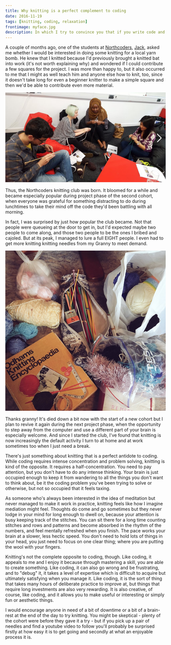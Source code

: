 ```yaml
---
title: Why knitting is a perfect complement to coding
date: 2016-11-19
tags: [knitting, coding, relaxation]
frontimage: myface.jpg
description: In which I try to convince you that if you write code and don't knit, you're making a huge mistake and could be living a far woolier, happier life.
---
```


A couple of months ago, one of the students at [Northcoders](https://www.northcoders.com), [Jack](https://twitter.com/_jgilla_), asked me whether I would be interested in doing some knitting for a local yarn bomb. He knew that I knitted because I'd previously brought a knitted bat into work (it's not worth explaining why) and wondered if I could contribute a few squares for the project. I was more than happy to, but it also occurred to me that I might as well teach him and anyone else how to knit, too, since it doesn't take long for even a beginner knitter to make a simple square and then we'd be able to contribute even more material.

![Knit Club](knitclub.png)

Thus, the Northcoders knitting club was born. It bloomed for a while and became especially popular during project phase of the second cohort, when everyone was grateful for something distracting to do during lunchtimes to take their mind off the code they'd been battling with all morning.

In fact, I was surprised by just how popular the club became. Not that people were queueing at the door to get in, but I'd expected maybe two people to come along, and those two people to be the ones I bribed and cajoled. But at its peak, I managed to lure a full EIGHT people. I even had to get more knitting knitting needles from my Granny to meet demand.

![Yarn from Granny](knitting.png)

Thanks granny! It's died down a bit now with the start of a new cohort but I plan to revive it again during the next project phase, when the opportunity to step away from the computer and use a different part of your brain is especially welcome. And since I started the club, I've found that knitting is now increasingly the default activity I turn to at home and at work sometimes too when I just need a break.

There's just something about knitting that is a perfect antidote to coding. While coding requires intense concentration and problem solving, knitting is kind of the opposite. It requires a half-concentration. You need to pay attention, but you don't have to do any intense thinking. Your brain is just occupied enough to keep it from wandering to all the things you don't want to think about, be it the coding problem you've been trying to solve or otherwise, but not so occupied that it feels taxing.

As someone who's always been interested in the idea of meditation but never managed to make it work in practice, knitting feels like how I imagine mediation might feel. Thoughts do come and go sometimes but they never lodge in your mind for long enough to dwell on, because your attention is busy keeping track of the stitches. You can sit there for a long time counting stitches and rows and patterns and become absorbed in the rhythm of the numbers, and feel mentally refreshed when you finish. The pace works your brain at a slower, less hectic speed. You don't need to hold lots of things in your head, you just need to focus on one clear thing; where you are putting the wool with your fingers.

Knitting's not the complete opposite to coding, though. Like coding, it appeals to me and I enjoy it because through mastering a skill, you are able to create something. Like coding, it can also go wrong and be frustrating, and to "debug" it, it takes a level of expertise which is difficult to acquire but ultimately satisfying when you manage it. Like coding, it is the sort of thing that takes many hours of deliberate practice to improve at, but things that require long investments are also very rewarding. It is also creative, of course, like coding, and it allows you to make useful or interesting or simply fun or aesthetic things.

I would encourage anyone in need of a bit of downtime or a bit of a brain-rest at the end of the day to try knitting. You might be skeptical - plenty of the cohort were before they gave it a try - but if you pick up a pair of needles and find a youtube video to follow you'll probably be surprised firstly at how easy it is to get going and secondly at what an enjoyable process it is.

